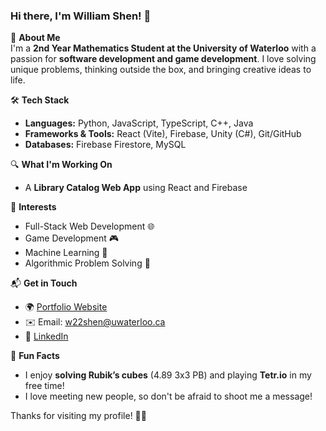 ### Hi there, I'm William Shen! 👋  

🚀 **About Me**  
I'm a **2nd Year Mathematics Student at the University of Waterloo** with a passion for **software development and game development**. I love solving unique problems, thinking outside the box, and bringing creative ideas to life.  

🛠 **Tech Stack**  
- **Languages:** Python, JavaScript, TypeScript, C++, Java  
- **Frameworks & Tools:** React (Vite), Firebase, Unity (C#), Git/GitHub  
- **Databases:** Firebase Firestore, MySQL  

🔍 **What I'm Working On**  
- A **Library Catalog Web App** using React and Firebase  

🎯 **Interests**  
- Full-Stack Web Development 🌐  
- Game Development 🎮  
- Machine Learning 🤖  
- Algorithmic Problem Solving 🔢  

📬 **Get in Touch**  
- 🌍 [Portfolio Website](https://williamrshen.github.io/website/)
- ✉️ Email: [w22shen@uwaterloo.ca](mailto:w22shen@uwaterloo.ca)  
- 🔗 [LinkedIn](https://www.linkedin.com/in/williamrshen/)

🎲 **Fun Facts**  
- I enjoy **solving Rubik’s cubes** (4.89 3x3 PB) and playing **Tetr.io** in my free time!  
- I love meeting new people, so don't be afraid to shoot me a message!

Thanks for visiting my profile! 🚀✨  
